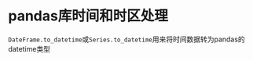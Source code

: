 # pandas库时间和时区处理

`DateFrame.to_datetime`或`Series.to_datetime`用来将时间数据转为pandas的datetime类型

```python

```

